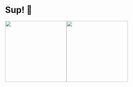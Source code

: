 # Sup! 👋

<div style="display: flex; flex-direction: row;">
<img class="img" height=200 align="center" src="https://github-readme-stats.vercel.app/api?username=michaelcalb&show_icons=true&theme=midnight-purple" />
<img class="img" height=200 align="center" src="https://github-readme-stats.vercel.app/api/top-langs?username=michaelcalb&theme=midnight-purple&layout=compact&langs_count=8&card_width=320" />
</div>
